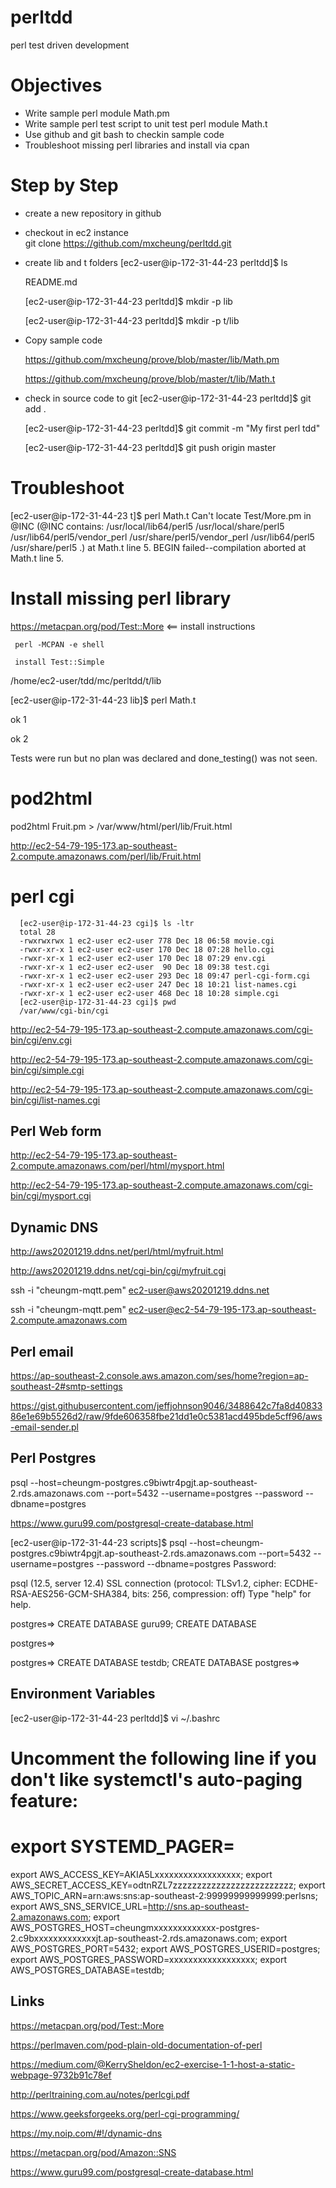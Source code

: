 # perltdd
perl test driven development


# Objectives
- Write sample perl module Math.pm
- Write sample perl test script to unit test perl module Math.t
- Use github and git bash to checkin sample code
- Troubleshoot missing perl libraries and install via cpan

# Step by Step
 - create a new repository in github
 -  checkout  in ec2 instance  
       git clone  https://github.com/mxcheung/perltdd.git
 - create lib and t folders
    [ec2-user@ip-172-31-44-23 perltdd]$ ls
    
    README.md
    
    [ec2-user@ip-172-31-44-23 perltdd]$ mkdir -p lib
    
    [ec2-user@ip-172-31-44-23 perltdd]$ mkdir -p t/lib
       
  - Copy sample code
     
      https://github.com/mxcheung/prove/blob/master/lib/Math.pm
      
      https://github.com/mxcheung/prove/blob/master/t/lib/Math.t
      
   - check in source code to git
      [ec2-user@ip-172-31-44-23 perltdd]$ git add .
      
       [ec2-user@ip-172-31-44-23 perltdd]$ git commit -m "My first perl tdd"

      [ec2-user@ip-172-31-44-23 perltdd]$ git push origin master

# Troubleshoot
[ec2-user@ip-172-31-44-23 t]$ perl Math.t
Can't locate Test/More.pm in @INC (@INC contains: /usr/local/lib64/perl5 /usr/local/share/perl5 /usr/lib64/perl5/vendor_perl /usr/share/perl5/vendor_perl /usr/lib64/perl5 /usr/share/perl5 .) at Math.t line 5.
BEGIN failed--compilation aborted at Math.t line 5.

# Install missing perl library
https://metacpan.org/pod/Test::More  <== install instructions
     
     perl -MCPAN -e shell
     
     install Test::Simple

/home/ec2-user/tdd/mc/perltdd/t/lib

[ec2-user@ip-172-31-44-23 lib]$ perl Math.t

ok 1

ok 2

Tests were run but no plan was declared and done_testing() was not seen.

# pod2html
pod2html Fruit.pm > /var/www/html/perl/lib/Fruit.html

http://ec2-54-79-195-173.ap-southeast-2.compute.amazonaws.com/perl/lib/Fruit.html

# perl cgi

```
  [ec2-user@ip-172-31-44-23 cgi]$ ls -ltr
  total 28
  -rwxrwxrwx 1 ec2-user ec2-user 778 Dec 18 06:58 movie.cgi
  -rwxr-xr-x 1 ec2-user ec2-user 170 Dec 18 07:28 hello.cgi
  -rwxr-xr-x 1 ec2-user ec2-user 170 Dec 18 07:29 env.cgi
  -rwxr-xr-x 1 ec2-user ec2-user  90 Dec 18 09:38 test.cgi
  -rwxr-xr-x 1 ec2-user ec2-user 293 Dec 18 09:47 perl-cgi-form.cgi
  -rwxr-xr-x 1 ec2-user ec2-user 247 Dec 18 10:21 list-names.cgi
  -rwxr-xr-x 1 ec2-user ec2-user 468 Dec 18 10:28 simple.cgi
  [ec2-user@ip-172-31-44-23 cgi]$ pwd
  /var/www/cgi-bin/cgi
```

http://ec2-54-79-195-173.ap-southeast-2.compute.amazonaws.com/cgi-bin/cgi/env.cgi

http://ec2-54-79-195-173.ap-southeast-2.compute.amazonaws.com/cgi-bin/cgi/simple.cgi

http://ec2-54-79-195-173.ap-southeast-2.compute.amazonaws.com/cgi-bin/cgi/list-names.cgi

## Perl Web form

http://ec2-54-79-195-173.ap-southeast-2.compute.amazonaws.com/perl/html/mysport.html

http://ec2-54-79-195-173.ap-southeast-2.compute.amazonaws.com/cgi-bin/cgi/mysport.cgi

## Dynamic DNS

http://aws20201219.ddns.net/perl/html/myfruit.html

http://aws20201219.ddns.net/cgi-bin/cgi/myfruit.cgi

 ssh -i "cheungm-mqtt.pem" ec2-user@aws20201219.ddns.net

  ssh -i "cheungm-mqtt.pem" ec2-user@ec2-54-79-195-173.ap-southeast-2.compute.amazonaws.com

## Perl email

https://ap-southeast-2.console.aws.amazon.com/ses/home?region=ap-southeast-2#smtp-settings

https://gist.githubusercontent.com/jeffjohnson9046/3488642c7fa8d4083386e1e69b5526d2/raw/9fde606358fbe21dd1e0c5381acd495bde5cff96/aws-email-sender.pl

## Perl Postgres

psql --host=cheungm-postgres.c9biwtr4pgjt.ap-southeast-2.rds.amazonaws.com --port=5432 --username=postgres --password --dbname=postgres

https://www.guru99.com/postgresql-create-database.html

[ec2-user@ip-172-31-44-23 scripts]$ psql --host=cheungm-postgres.c9biwtr4pgjt.ap-southeast-2.rds.amazonaws.com --port=5432 --username=postgres --password --dbname=postgres
Password:

psql (12.5, server 12.4)
SSL connection (protocol: TLSv1.2, cipher: ECDHE-RSA-AES256-GCM-SHA384, bits: 256, compression: off)
Type "help" for help.

postgres=> CREATE DATABASE guru99;
CREATE DATABASE

postgres=>

postgres=> CREATE DATABASE testdb;
CREATE DATABASE
postgres=>


## Environment Variables

[ec2-user@ip-172-31-44-23 perltdd]$ vi ~/.bashrc

# Uncomment the following line if you don't like systemctl's auto-paging feature:
# export SYSTEMD_PAGER=
export AWS_ACCESS_KEY=AKIA5Lxxxxxxxxxxxxxxxxxx;
export AWS_SECRET_ACCESS_KEY=odtnRZL7zzzzzzzzzzzzzzzzzzzzzzzzz;
export AWS_TOPIC_ARN=arn:aws:sns:ap-southeast-2:99999999999999:perlsns;
export AWS_SNS_SERVICE_URL=http://sns.ap-southeast-2.amazonaws.com;
export AWS_POSTGRES_HOST=cheungmxxxxxxxxxxxxx-postgres-2.c9bxxxxxxxxxxxxxjt.ap-southeast-2.rds.amazonaws.com;
export AWS_POSTGRES_PORT=5432;
export AWS_POSTGRES_USERID=postgres;
export AWS_POSTGRES_PASSWORD=xxxxxxxxxxxxxxxxxx;
export AWS_POSTGRES_DATABASE=testdb;



## Links
https://metacpan.org/pod/Test::More

https://perlmaven.com/pod-plain-old-documentation-of-perl

https://medium.com/@KerrySheldon/ec2-exercise-1-1-host-a-static-webpage-9732b91c78ef

http://perltraining.com.au/notes/perlcgi.pdf

https://www.geeksforgeeks.org/perl-cgi-programming/

https://my.noip.com/#!/dynamic-dns

https://metacpan.org/pod/Amazon::SNS

https://www.guru99.com/postgresql-create-database.html

